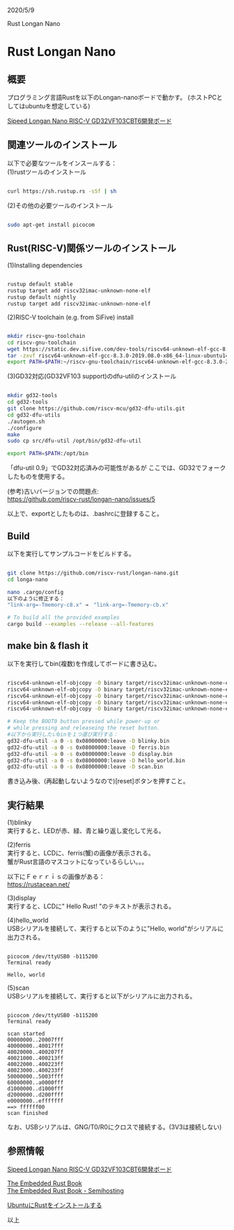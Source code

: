 
2020/5/9

Rust Longan Nano
# Rust Longan Nano

## 概要
プログラミング言語Rustを以下のLongan-nanoボードで動かす。
(ホストPCとしてはubuntuを想定している)
  
[Sipeed Longan Nano RISC-V GD32VF103CBT6開発ボード](http://akizukidenshi.com/catalog/g/gK-14678/)   

## 関連ツールのインストール
以下で必要なツールをインスールする：  
(1)rustツールのインストール
```bash

curl https://sh.rustup.rs -sSf | sh
```

(2)その他の必要ツールのインストール
```bash

sudo apt-get install picocom

```

## Rust(RISC-V)関係ツールのインストール

(1)Installing dependencies

```bash

rustup default stable
rustup target add riscv32imac-unknown-none-elf
rustup default nightly
rustup target add riscv32imac-unknown-none-elf
```

(2)RISC-V toolchain (e.g. from SiFive) install
```bash

mkdir riscv-gnu-toolchain
cd riscv-gnu-toolchain
wget https://static.dev.sifive.com/dev-tools/riscv64-unknown-elf-gcc-8.3.0-2019.08.0-x86_64-linux-ubuntu14.tar.gz
tar -zxvf riscv64-unknown-elf-gcc-8.3.0-2019.08.0-x86_64-linux-ubuntu14.tar.gz
export PATH=$PATH:~/riscv-gnu-toolchain/riscv64-unknown-elf-gcc-8.3.0-2019.08.0-x86_64-linux-ubuntu14/bin

```

(3)GD32対応(GD32VF103 support)のdfu-utilのインストール
```bash

mkdir gd32-tools
cd gd32-tools
git clone https://github.com/riscv-mcu/gd32-dfu-utils.git
cd gd32-dfu-utils
./autogen.sh
./configure
make
sudo cp src/dfu-util /opt/bin/gd32-dfu-util

export PATH=$PATH:/opt/bin
```
「dfu-util 0.9」でGD32対応済みの可能性があるが
ここでは、GD32でフォークしたものを使用する。

(参考)古いバージョンでの問題点:    
https://github.com/riscv-rust/longan-nano/issues/5


以上で、exportとしたものは、.bashrcに登録すること。


## Build
以下を実行してサンプルコードをビルドする。
```bash

git clone https://github.com/riscv-rust/longan-nano.git
cd longa-nano

nano .cargo/config
以下のように修正する：
"link-arg=-Tmemory-c8.x" →　"link-arg=-Tmemory-cb.x"

# To build all the provided examples
cargo build --examples --release --all-features

```

## make bin & flash it
以下を実行してbin(複数)を作成してボードに書き込む。
```bash

riscv64-unknown-elf-objcopy -O binary target/riscv32imac-unknown-none-elf/release/examples/blinky blinky.bin
riscv64-unknown-elf-objcopy -O binary target/riscv32imac-unknown-none-elf/release/examples/ferris ferris.bin
riscv64-unknown-elf-objcopy -O binary target/riscv32imac-unknown-none-elf/release/examples/display display.bin
riscv64-unknown-elf-objcopy -O binary target/riscv32imac-unknown-none-elf/release/examples/hello_world hello_world.bin
riscv64-unknown-elf-objcopy -O binary target/riscv32imac-unknown-none-elf/release/examples/scan scan.bin

# Keep the BOOT0 button pressed while power-up or 
# while pressing and releaseing the reset button. 
#以下から実行したいbinを１つ選び実行する：
gd32-dfu-util -a 0 -s 0x08000000:leave -D blinky.bin
gd32-dfu-util -a 0 -s 0x08000000:leave -D ferris.bin
gd32-dfu-util -a 0 -s 0x08000000:leave -D display.bin
gd32-dfu-util -a 0 -s 0x08000000:leave -D hello_world.bin
gd32-dfu-util -a 0 -s 0x08000000:leave -D scan.bin

```
書き込み後、(再起動しないようなので)[reset]ボタンを押すこと。


## 実行結果
(1)blinky  
実行すると、LEDが赤、緑、青と繰り返し変化して光る。  

(2)ferris  
実行すると、LCDに、ferris(蟹)の画像が表示される。  
蟹がRust言語のマスコットになっているらしい。。。

以下にＦｅｒｒｉｓの画像がある：  
https://rustacean.net/  

(3)display  
実行すると、LCDに" Hello Rust! "のテキストが表示される。  

(4)hello_world  
USBシリアルを接続して、実行すると以下のように"Hello, world"がシリアルに出力される。 
```

picocom /dev/ttyUSB0 -b115200
Terminal ready

Hello, world
```

(5)scan  
USBシリアルを接続して、実行すると以下がシリアルに出力される。
```

picocom /dev/ttyUSB0 -b115200
Terminal ready

scan started
00000000..20007fff
40000000..40017fff
40020000..400207ff
40021000..400213ff
40022000..400223ff
40023000..400233ff
50000000..5003ffff
60000000..a0000fff
d1000000..d1000fff
d2000000..d200ffff
e0000000..efffffff
==> ffffff00
scan finished
```

なお、USBシリアルは、GNG/T0/R0にクロスで接続する。(3V3は接続しない)  


## 参照情報

[Sipeed Longan Nano RISC-V GD32VF103CBT6開発ボード](http://akizukidenshi.com/catalog/g/gK-14678/)   

[The Embedded Rust Book](https://rust-embedded.github.io/book/intro/index.html)  
[The Embedded Rust Book - Semihosting](https://rust-embedded.github.io/book/start/semihosting.html)  

[UbuntuにRustをインストールする](https://qiita.com/yoshiyasu1111/items/0c3d08658560d4b91431)   

以上
